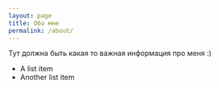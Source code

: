 ```yaml
---
layout: page
title: Обо мне
permalink: /about/
---
```


Тут должна быть какая то важная информация про меня :)

- A list item
- Another list item